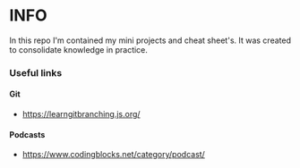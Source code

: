 # INFO

In this repo I'm contained my mini projects and cheat sheet's.
It was created to consolidate knowledge in practice.


### Useful links

#### Git

* https://learngitbranching.js.org/

#### Podcasts

* https://www.codingblocks.net/category/podcast/
